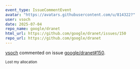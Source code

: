 ```yaml
---
event_type: IssueCommentEvent
avatar: "https://avatars.githubusercontent.com/u/814322?"
user: vsoch
date: 2025-07-04
repo_name: google/dranet
html_url: https://github.com/google/dranet/issues/150
repo_url: https://github.com/google/dranet
---
```


<a href='https://github.com/vsoch' target='_blank'>vsoch</a> commented on issue <a href='https://github.com/google/dranet/issues/150' target='_blank'>google/dranet#150</a>.

<small>Lost my allocation 